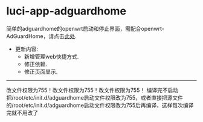 # luci-app-adguardhome
简单的adguardhome的openwrt启动和停止界面，需配合openwrt-AdGuardHome，请点击[此处](https://github.com/happyzhang1995/openwrt-adguardhome).

- 更新内容:
  - 新增管理web快捷方式.
  - 修正依赖.
  - 修正页面显示.

---
改文件权限为755！改文件权限为755！改文件权限为755！
编译完不启动把/root/etc/init.d/adguardhome启动文件权限改为755，或者直接把源文件的/root/etc/init.d/adguardhome启动文件权限改为755后再编译，这样每次编译完就不用改了
